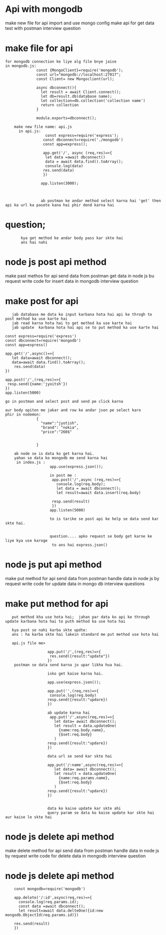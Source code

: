 # Api with mongodb
make new file for api
import and use mongo config 
make api for get data
test with postman
interview question

# make file for api
    for mongodb connection ke liye alg file bnye jaise
    in mongodb.js:
                  const {MongoClient}=require('mongodb');
                  const url="mongodb://localhost:27017";
                  const Client= new Mongoclient(url);

                  async dbconnect(){
                    let result = await Client.connect();
                    let db=result.db(database name);
                    let collection=db.collection('collection name')
                    return collection
                  }

                  module.exports=dbconnect();

        make new file name: api.js
          in api.js:  
                      const express=require('express');
                     const dbconnect=require('./mongodb')    
                     const app=express();

                     app.get('/', async (req,res)=>{
                      let data =await dbconnect()  
                      data = await data.find().toArray();
                      console.log(data)
                     res.send(data)
                     })              
                    
                    app.listen(3000);



                    ab postman ke andar method select karna hai 'get' then api ka url ka pasete kana hai phir dend karna hai

# question;
           kya get method ke andar body pass kar skte hai
           ans hai nahi
# node js post api method 
make past methos for api
send data from postman
get data in node js bu request
write code for insert data in mongodb
interview question

# make post for api

       jab database me data ko input karbana hota hai api ke throgh to post method ka use karte hai
       jab read karna hota hai to get method ka use karte hai
       jab update  karbana hota hai api se to put method ka use karte hai

    const express=require('express')
    const dbconnect=require('mongodb')
    const app=express()

    app.get('/',async()=>{
       let data=await dbconnect();
       data=await data.find().toArray();
        res.send(data)
    })

    app.post('/',(req,res)=>{
     resp.send({name:'jyoitsh'})
    })
    app.listen(5000)

    go in postman and select post and send pe click karna

    aur body opiton me jakar and row ke andar json pe select karo
    phir in nodemon:
                  {
                    "name":"jyotish",
                    "brand": "nokia",
                    "price":"260$"
                    

                  }

        ab node se is data ko get karna hai.
        yahan se data ko mongodb me send karna hai
         in index.js : 
                        app.use(express.json());          
                        
                        in post me :
                         app.post('/',async (req,res)=>{
                           console.log(req.body);
                           let data = await dbconnect();
                           let result=await data.insert(req.body)

                         resp.send(result)
                         })
                        app.listen(5000)

                        to is tarike se post api ke help se data send kar skte hai.


                        question.... apko request se body get karne ke liye kya use karoge
                         to ans hai express.json()
# node js put api method
 make put method for api
 send data from postman
 handle data in node js by request 
 write code for update data in mongo db 
 interview questions 

 # make put method for api
       put method kha use hota hai;  jahan par data ko api ke through update karbana hota hai to puth method ka use hota hai

       kya post se nahi karba skte updte:
       ans : ha karba skte hai lakein standard me put method use hota hai

       api.js file me>

                       app.put('/',(req,res)=>{
                        res.send({result:"update"})
                       })                         
        postman se data send karna jo upar likha hua hai.
                       
                       isko get kaise karna hai.

                       app.use(express.json());

                       app.put('',(req,res)=>{
                        console.log(req.body)
                       resp.send({result:"updare})
                       })

                       ab update karna hai
                        app.put('/',async(req,res)=>{
                          let data= await dbconnect();
                          let result = data.updateOne(
                            {name:req.body.name},
                            {$set:req.body}
                          )
                       resp.send({result:"updare})
                       })

                       data url se send kar skte hai

                       app.put('/:name',async(req,res)=>{
                          let data= await dbconnect();
                          let result = data.updateOne(
                            {name:req.params.name},
                            {$set:req.body}
                          )
                       resp.send({result:"updare})
                       })
                       

                       data ko kaise update kar skte ahi
                       query param se data ko kaise update kar skte hai aur kaise le skte hai

# node js delete api method
make delete method for api
send data from postman
handle data in node js by request
write code for delete data in mongodb
interview question

# node js delete api method
        
        const mongodb=require('mongodb')

        app.delete('/:id',async(req,res)=>{
          console.log(req.params.id);
          const data =await dbconnect();
          let result=await data.delteOne({id:new mongodb.ObjectId(req.params.id)})

        res.send(result)
        })

        
